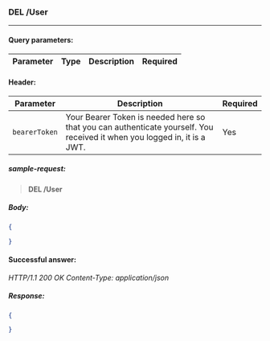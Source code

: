 ### DEL /User
---

#### Query parameters:

| Parameter | Type | Description | Required |
| --- | --- | --- | --- |

#### Header:

| Parameter | Description | Required |
| --- | --- | --- |
| `bearerToken` | Your Bearer Token is needed here so that you can authenticate yourself. You received it when you logged in, it is a JWT. | Yes |

##### sample-request:

> **DEL /User**

##### Body:

```json
{

}
```

#### Successful answer:

*HTTP/1.1 200 OK
Content-Type: application/json*

##### Response:

```json
{

}
```